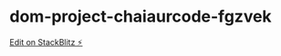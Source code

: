 # dom-project-chaiaurcode-fgzvek

[Edit on StackBlitz ⚡️](https://stackblitz.com/edit/dom-project-chaiaurcode-fsskdz)